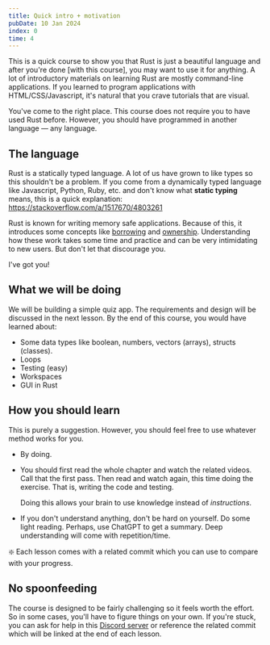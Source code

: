 ```yaml
---
title: Quick intro + motivation
pubDate: 10 Jan 2024
index: 0
time: 4
---
```


This is a quick course to show you that Rust is just a beautiful language and after you're done [with this course], you may want to use it for anything. A lot of introductory materials on learning Rust are mostly command-line applications. If you learned to program applications with HTML/CSS/Javascript, it's natural that you crave tutorials that are visual.

You've come to the right place. This course does not require you to have used Rust before. However, you should have programmed in another language — any language.

## The language

Rust is a statically typed language. A lot of us have grown to like types so this shouldn't be a problem. If you come from a dynamically typed language like Javascript, Python, Ruby, etc. and don't know what **static typing** means, this is a quick explanation: https://stackoverflow.com/a/1517670/4803261

Rust is known for writing memory safe applications. Because of this, it introduces some concepts like [borrowing](https://doc.rust-lang.org/book/ch04-02-references-and-borrowing.html) and [ownership](https://doc.rust-lang.org/book/ch04-01-what-is-ownership.html). Understanding how these work takes some time and practice and can be very intimidating to new users. But don't let that discourage you.

I've got you!

## What we will be doing

We will be building a simple quiz app. The requirements and design will be discussed in the next lesson. By the end of this course, you would have learned about:

- Some data types like boolean, numbers, vectors (arrays), structs (classes).
- Loops
- Testing (easy)
- Workspaces
- GUI in Rust

## How you should learn

This is purely a suggestion. However, you should feel free to use whatever method works for you.

- By doing.
- You should first read the whole chapter and watch the related videos. Call that the first pass. Then read and watch again, this time doing the exercise. That is, writing the code and testing.

  Doing this allows your brain to use knowledge instead of _instructions_.

- If you don't understand anything, don't be hard on yourself. Do some light reading. Perhaps, use ChatGPT to get a summary. Deep understanding will come with repetition/time.

❇️ Each lesson comes with a related commit which you can use to compare with your progress.

## No spoonfeeding

The course is designed to be fairly challenging so it feels worth the effort. So in some cases, you'll have to figure things on your own. If you're stuck, you can ask for help in this [Discord server](https://https://discord.gg/5CDnysz) or reference the related commit which will be linked at the end of each lesson.
